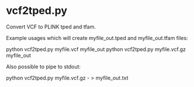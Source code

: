 # vcf2tped.py
Convert VCF to PLINK tped and tfam.


Example usages which will create myfile_out.tped and myfile_out.tfam files:

python vcf2tped.py myfile.vcf myfile_out
python vcf2tped.py myfile.vcf.gz myfile_out

Also possible to pipe to stdout:

python vcf2tped.py myfile.vcf.gz - > myfile_out.txt
